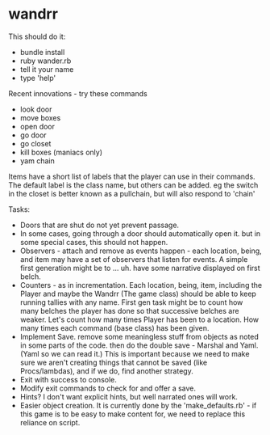 # wandrr
This should do it:
* bundle install
* ruby wander.rb
* tell it your name
* type 'help'

Recent innovations - try these commands
* look door
* move boxes
* open door
* go door
* go closet
* kill boxes (maniacs only)
* yam chain

Items have a short list of labels that the player can use in their commands. The default label is the class name, but others can be added. eg the switch in the closet is better known as a pullchain, but will also respond to 'chain'

Tasks:
* Doors that are shut do not yet prevent passage.
* In some cases, going through a door should automatically open it. but in some special cases, this should not happen.
* Observers - attach and remove as events happen - each location, being, and item may have a set of observers that listen for events. A simple first generation might be to ... uh. have some narrative displayed on first belch.
* Counters - as in incrementation. Each location, being, item, including the Player and maybe the Wandrr (The game class) should be able to keep running tallies with any name. First gen task might be to count how many belches the player has done so that successive belches are weaker. Let's count how many times Player has been to a location. How many times each command (base class) has been given.
* Implement Save. remove some meaningless stuff from objects as noted in some parts of the code. then do the double save - Marshal and Yaml. (Yaml so we can read it.) This is important because we need to make sure we aren't creating things that cannot be saved (like Procs/lambdas), and if we do, find another strategy.
* Exit with success to console.
* Modify exit commands to check for and offer a save.
* Hints? I don't want explicit hints, but well narrated ones will work.
* Easier object creation. It is currently done by the 'make_defaults.rb' - if this game is to be easy to make content for, we need to replace this reliance on script. 
